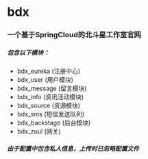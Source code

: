 # bdx
### 一个基于SpringCloud的北斗星工作室官网
##### 包含以下模块：
+    bdx_eureka          (注册中心)
+    bdx_user            (用户模块)
+    bdx_message         (留言模块)
+    bdx_info            (资讯活动模块)
+    bdx_source          (资源模块)
+    bdx_sms             (短信发送队列)
+    bdx_backstage       (后台模块)
+    bdx_zuul            (网关)
##### 由于配置中包含私人信息，上传时已忽略配置文件
